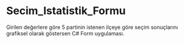 # Secim_Istatistik_Formu
Girilen değerlere göre 5 partinin istenen ilçeye göre seçim sonuçlarını grafiksel olarak göstersen C# Form uygulaması.
